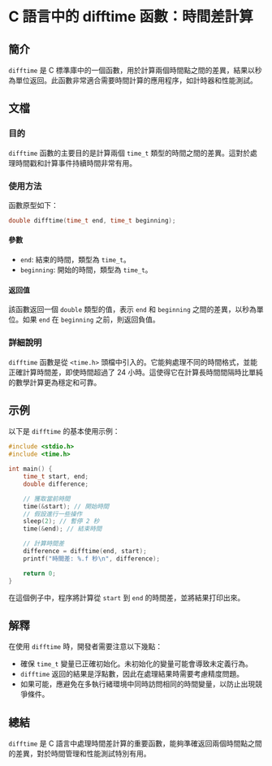 <!--
Meta Description: # C 語言中的 difftime 函數：時間差計算 ## 簡介 `difftime` 是 C 標準庫中的一個函數，用於計算兩個時間點之間的差異，結果以秒為單位返回。此函數非常適合需要時間計算的應用程序，如計時器和性能測試。 ## 文檔 ### 目的 `difftime` 函數的主要目的是計算兩個 ...
Meta Keywords: difftime, end, time_t, beginning, time
-->

# C 語言中的 difftime 函數：時間差計算

## 簡介
`difftime` 是 C 標準庫中的一個函數，用於計算兩個時間點之間的差異，結果以秒為單位返回。此函數非常適合需要時間計算的應用程序，如計時器和性能測試。

## 文檔
### 目的
`difftime` 函數的主要目的是計算兩個 `time_t` 類型的時間之間的差異。這對於處理時間戳和計算事件持續時間非常有用。

### 使用方法
函數原型如下：
```c
double difftime(time_t end, time_t beginning);
```

#### 參數
- `end`: 結束的時間，類型為 `time_t`。
- `beginning`: 開始的時間，類型為 `time_t`。

#### 返回值
該函數返回一個 `double` 類型的值，表示 `end` 和 `beginning` 之間的差異，以秒為單位。如果 `end` 在 `beginning` 之前，則返回負值。

### 詳細說明
`difftime` 函數是從 `<time.h>` 頭檔中引入的。它能夠處理不同的時間格式，並能正確計算時間差，即使時間超過了 24 小時。這使得它在計算長時間間隔時比單純的數學計算更為穩定和可靠。

## 示例
以下是 `difftime` 的基本使用示例：

```c
#include <stdio.h>
#include <time.h>

int main() {
    time_t start, end;
    double difference;

    // 獲取當前時間
    time(&start); // 開始時間
    // 假設進行一些操作
    sleep(2); // 暫停 2 秒
    time(&end); // 結束時間

    // 計算時間差
    difference = difftime(end, start);
    printf("時間差: %.f 秒\n", difference);

    return 0;
}
```
在這個例子中，程序將計算從 `start` 到 `end` 的時間差，並將結果打印出來。

## 解釋
在使用 `difftime` 時，開發者需要注意以下幾點：
- 確保 `time_t` 變量已正確初始化。未初始化的變量可能會導致未定義行為。
- `difftime` 返回的結果是浮點數，因此在處理結果時需要考慮精度問題。
- 如果可能，應避免在多執行緒環境中同時訪問相同的時間變量，以防止出現競爭條件。

## 總結
`difftime` 是 C 語言中處理時間差計算的重要函數，能夠準確返回兩個時間點之間的差異，對於時間管理和性能測試特別有用。